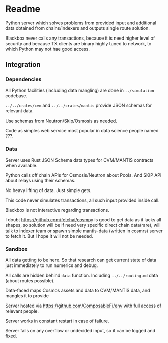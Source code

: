 # Readme

Python server which solves problems from provided input and additional data obtained from chains/indexers and outputs single route solution.

Blackbox never calls any transactions, because it is need higher level of security and because TX clients are binary highly tuned to network, to which Python may not hae good access.


## Integration

### Dependencies

All Python facilities (including data mangling) are done in `../simulation` codebase.

`../../crates/cvm` and `../../crates/mantis` provide JSON schemas for relevant data.

Use schemas from Neutron/Skip/Osmosis as needed. 

Code as simples web service most popular in data science people named ???.

### Data

Server uses Rust JSON Schema data types for CVM/MANTIS contracts when available.

Python calls off chain APIs for Osmosis/Neutron about Pools. And SKIP API about relays using their schemas.

No heavy lifting of data. Just simple gets.

This code never simulates transactions, all such input provided inside call.

Blackbox is not interactive regarding transactions.

I doubt https://github.com/fetchai/cosmpy is good to get data as it lacks all shapes, so solution will be if need very specific direct chain data(rare), will talk to indexer team or spawn simple mantis-data (written in cosmrs) server to fetch it. But I hope it will not be needed. 

### Sandbox

All data getting to be here. So that research can get current state of data just immediately to run numerics and debug.

All calls are hidden behind `data` function. Including `../../routing.md` data (about routes possible).

Data-faced maps Cosmos assets and data to CVM/MANTIS data, and mangles it to provide

Server hosted via https://github.com/ComposableFi/env with full access of relevant people. 

Server works in constant restart in case of failure.

Server fails on any overflow or undecided input, so it can be logged and fixed.


